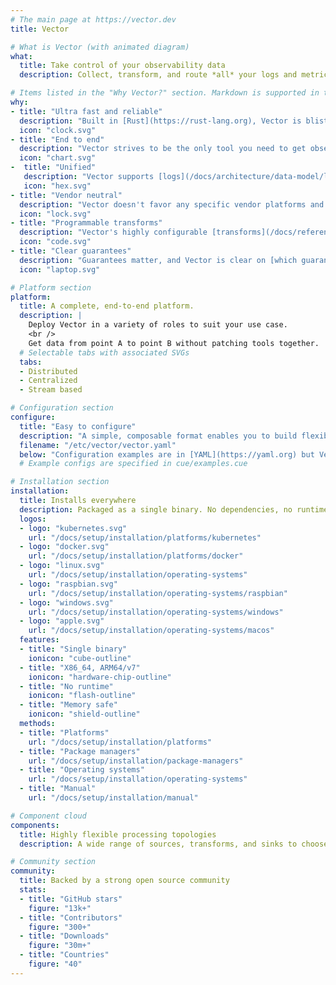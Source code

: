 ```yaml
---
# The main page at https://vector.dev
title: Vector

# What is Vector (with animated diagram)
what:
  title: Take control of your observability data
  description: Collect, transform, and route *all* your logs and metrics with *one* simple tool.

# Items listed in the "Why Vector?" section. Markdown is supported in the descriptions.
why:
- title: "Ultra fast and reliable"
  description: "Built in [Rust](https://rust-lang.org), Vector is blistering fast, memory efficient, and designed to handle the most demanding workloads."
  icon: "clock.svg"
- title: "End to end"
  description: "Vector strives to be the only tool you need to get observability data from A to B, [deploying](/docs/setup/deployment) as a [daemon](/docs/setup/deployment/roles/#daemon), [sidecar](/docs/setup/deployment/roles/#sidecar), or [aggregator](/docs/setup/deployment/roles/#aggregator)."
  icon: "chart.svg"
-  title: "Unified"
   description: "Vector supports [logs](/docs/architecture/data-model/log) and [metrics](/docs/architecture/data-model/metric), making it easy to collect and process all your observability data."
   icon: "hex.svg"
- title: "Vendor neutral"
  description: "Vector doesn't favor any specific vendor platforms and fosters a fair, open ecosystem with your best interests in mind. Lock-in free and future proof."
  icon: "lock.svg"
- title: "Programmable transforms"
  description: "Vector's highly configurable [transforms](/docs/reference/configuration/transforms) give you the full power of programmable runtimes. Handle complex use cases without limitation."
  icon: "code.svg"
- title: "Clear guarantees"
  description: "Guarantees matter, and Vector is clear on [which guarantees](/docs/architecture/guarantees) it provides, helping you make the appropriate trade-offs for your use case."
  icon: "laptop.svg"

# Platform section
platform:
  title: A complete, end-to-end platform.
  description: |
    Deploy Vector in a variety of roles to suit your use case.
    <br />
    Get data from point A to point B without patching tools together.
  # Selectable tabs with associated SVGs
  tabs:
  - Distributed
  - Centralized
  - Stream based

# Configuration section
configure:
  title: "Easy to configure"
  description: "A simple, composable format enables you to build flexible pipelines"
  filename: "/etc/vector/vector.yaml"
  below: "Configuration examples are in [YAML](https://yaml.org) but Vector also supports [TOML](https://toml.io) and [JSON](https://json.org)"
  # Example configs are specified in cue/examples.cue

# Installation section
installation:
  title: Installs everywhere
  description: Packaged as a single binary. No dependencies, no runtime, and memory safe.
  logos:
  - logo: "kubernetes.svg"
    url: "/docs/setup/installation/platforms/kubernetes"
  - logo: "docker.svg"
    url: "/docs/setup/installation/platforms/docker"
  - logo: "linux.svg"
    url: "/docs/setup/installation/operating-systems"
  - logo: "raspbian.svg"
    url: "/docs/setup/installation/operating-systems/raspbian"
  - logo: "windows.svg"
    url: "/docs/setup/installation/operating-systems/windows"
  - logo: "apple.svg"
    url: "/docs/setup/installation/operating-systems/macos"
  features:
  - title: "Single binary"
    ionicon: "cube-outline"
  - title: "X86_64, ARM64/v7"
    ionicon: "hardware-chip-outline"
  - title: "No runtime"
    ionicon: "flash-outline"
  - title: "Memory safe"
    ionicon: "shield-outline"
  methods:
  - title: "Platforms"
    url: "/docs/setup/installation/platforms"
  - title: "Package managers"
    url: "/docs/setup/installation/package-managers"
  - title: "Operating systems"
    url: "/docs/setup/installation/operating-systems"
  - title: "Manual"
    url: "/docs/setup/installation/manual"

# Component cloud
components:
  title: Highly flexible processing topologies
  description: A wide range of sources, transforms, and sinks to choose from

# Community section
community:
  title: Backed by a strong open source community
  stats:
  - title: "GitHub stars"
    figure: "13k+"
  - title: "Contributors"
    figure: "300+"
  - title: "Downloads"
    figure: "30m+"
  - title: "Countries"
    figure: "40"
---
```

